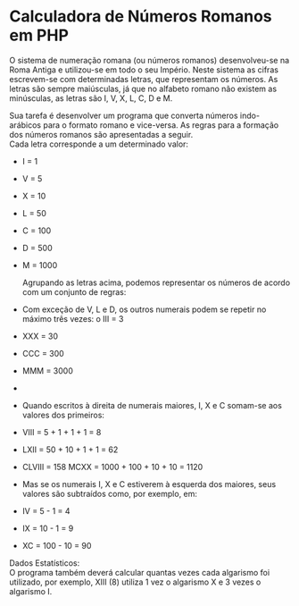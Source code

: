 # Calculadora de Números Romanos em PHP

  O sistema de numeração romana (ou números romanos) desenvolveu-se na Roma Antiga e  utilizou-se em todo o seu Império. Neste sistema as cifras escrevem-se com determinadas  letras, que representam os números. As letras são sempre maiúsculas, já que no alfabeto  romano não existem as minúsculas, as letras são I, V, X, L, C, D e M.  
  
  Sua tarefa é desenvolver um programa que converta números indo-arábicos para o formato  romano e vice-versa. As regras para a formação dos números romanos são apresentadas a  seguir.  
  Cada letra corresponde a um determinado valor:  
- I = 1  
- V = 5  
- X = 10  
- L = 50  
- C = 100  
- D = 500  
- M = 1000
  
  Agrupando as letras acima, podemos representar os números de acordo com um conjunto de  regras:  
- Com exceção de V, L e D, os outros numerais podem se repetir no máximo três vezes:  o III = 3  
- XXX = 30  
- CCC = 300  
- MMM = 3000  
- 
- Quando escritos à direita de numerais maiores, I, X e C somam-se aos valores dos  primeiros:  
- VIII = 5 + 1 + 1 + 1 = 8  
- LXII = 50 + 10 + 1 + 1 = 62  
- CLVIII = 158 MCXX = 1000 + 100 + 10 + 10 = 1120  

- Mas se os numerais I, X e C estiverem à esquerda dos maiores, seus valores são  subtraídos como, por exemplo, em:  

- IV = 5 - 1 = 4  
- IX = 10 - 1 = 9  
- XC = 100 - 10 = 90  

Dados Estatísticos:  
  O programa também deverá calcular quantas vezes cada algarismo foi utilizado, por exemplo,  XIII (8) utiliza 1 vez o algarismo X e 3 vezes o algarismo I. 
